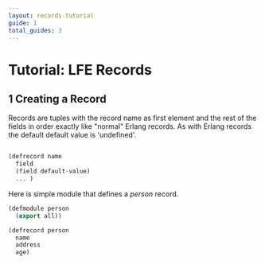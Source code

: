 ```yaml
---
layout: records-tutorial
guide: 1
total_guides: 3
---
```

# Tutorial: LFE Records

## 1 Creating a Record

Records are tuples with the record name as first element and the rest
of the fields in order exactly like "normal" Erlang records. As with
Erlang records the default default value is 'undefined'.

```lisp

(defrecord name
  field
  (field default-value)
  ... )
```

Here is simple module that defines a _person_ record.

```lisp
(defmodule person
  (export all))

(defrecord person
  name
  address
  age)
```
